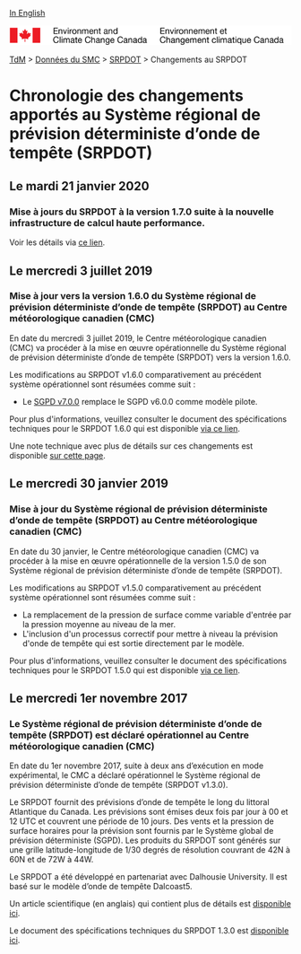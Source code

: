 [In English](changelog_rdsps_en.md)

![ECCC logo](../../img_eccc-logo.png)

[TdM](../../readme_fr.md) > [Données du SMC](../readme_fr.md) > [SRPDOT](readme_rsdps_fr.md) > Changements au SRPDOT

# Chronologie des changements apportés au Système régional de prévision déterministe d’onde de tempête (SRPDOT)

## Le mardi 21 janvier 2020

### Mise à jours du SRPDOT à la version 1.7.0 suite à la nouvelle infrastructure de calcul haute performance. 

Voir les détails via [ce lien](../changelog_multisystems_fr.md).

## Le mercredi 3 juillet 2019

### Mise à jour vers la version 1.6.0 du Système régional de prévision déterministe d’onde de tempête (SRPDOT) au Centre météorologique canadien (CMC)

En date du mercredi 3 juillet 2019, le Centre météorologique canadien (CMC) va procéder à la mise en œuvre opérationnelle du Système régional de prévision déterministe d’onde de tempête (SRPDOT) vers la version 1.6.0.

Les modifications au SRPDOT v1.6.0 comparativement au précédent système opérationnel sont résumées comme suit :

* Le [SGPD v7.0.0](/../nwp_gdps/changelog_gdps_fr.md) remplace le SGPD v6.0.0 comme modèle pilote.

Pour plus d'informations, veuillez consulter le document des spécifications techniques pour le SRPDOT 1.6.0 qui est disponible [via ce lien](https://collaboration.cmc.ec.gc.ca/cmc/CMOI/product_guide/docs/tech_specifications/tech_specifications_RDSPS_1.6.0_f.pdf).

Une note technique avec plus de détails sur ces changements est disponible [sur cette page](https://collaboration.cmc.ec.gc.ca/cmc/CMOI/product_guide/docs/tech_notes/technote_rdsps-160_f.pdf).

## Le mercredi 30 janvier 2019

### Mise à jour du Système régional de prévision déterministe d’onde de tempête (SRPDOT) au Centre météorologique canadien (CMC)

En date du 30 janvier, le Centre météorologique canadien (CMC) va procéder à la mise en œuvre opérationnelle de la version 1.5.0 de son Système régional de prévision déterministe d’onde de tempête (SRPDOT).

Les modifications au SRPDOT v1.5.0 comparativement au précédent système opérationnel sont résumées comme suit :

* La remplacement de la pression de surface comme variable d'entrée par la pression moyenne au niveau de la mer.
* L'inclusion d'un processus correctif pour mettre à niveau la prévision d'onde de tempête qui est sortie directement par le modèle.

Pour plus d'informations, veuillez consulter le document des spécifications techniques pour le SRPDOT 1.5.0 qui est disponible [via ce lien](https://collaboration.cmc.ec.gc.ca/cmc/CMOI/product_guide/docs/tech_specifications/tech_specifications_RDSPS_1.5.0_f.pdf).

## Le mercredi 1er novembre 2017

### Le Système régional de prévision déterministe d’onde de tempête (SRPDOT) est déclaré opérationnel au Centre météorologique canadien (CMC)

En date du 1er novembre 2017, suite à deux ans d’exécution en mode expérimental, le CMC a déclaré opérationnel le Système régional de prévision déterministe d’onde de tempête (SRPDOT v1.3.0).

Le SRPDOT fournit des prévisions d’onde de tempête le long du littoral Atlantique du Canada. Les prévisions sont émises deux fois par jour à 00 et 12 UTC et couvrent une période de 10 jours. Des vents et la pression de surface horaires pour la prévision sont fournis par le Système global de prévision déterministe (SGPD). Les produits du SRPDOT sont générés sur une grille latitude-longitude de 1/30 degrés de résolution couvrant de 42N à 60N et de 72W à 44W.

Le SRPDOT a été développé en partenariat avec Dalhousie University. Il est basé sur le modèle d’onde de tempête Dalcoast5.

Un article scientifique (en anglais) qui contient plus de détails est [disponible ici](https://www.sciencedirect.com/science/article/pii/S1463500314001772).

Le document des spécifications techniques du SRPDOT 1.3.0 est [disponible ici](https://collaboration.cmc.ec.gc.ca/cmc/CMOI/product_guide/docs/tech_specifications/tech_specifications_RDSPS_1.3.0_f.pdf).